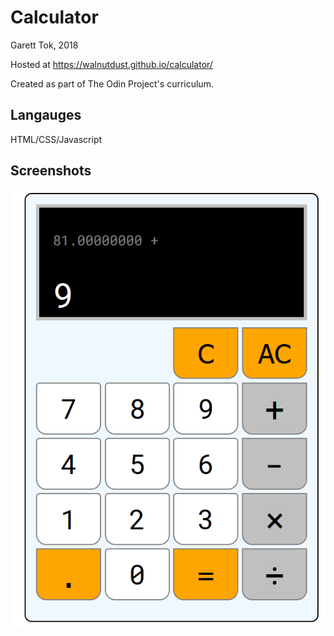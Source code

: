 # Calculator

Garett Tok, 2018

Hosted at https://walnutdust.github.io/calculator/

Created as part of The Odin Project's curriculum.

## Langauges
HTML/CSS/Javascript

## Screenshots

![Screenshot](https://github.com/walnutdust/calculator/blob/master/screenshot.png "Screenshot")
